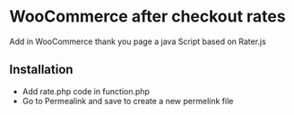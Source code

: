 # WooCommerce after checkout rates
Add in WooCommerce thank you page a java Script based on Rater.js

## Installation
- Add rate.php code in function.php 
- Go to Permealink and save to create a new permelink file

